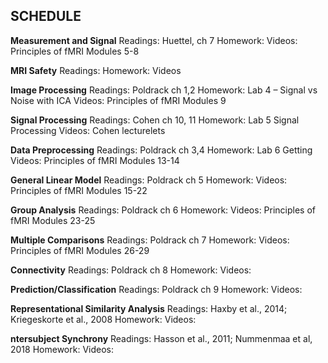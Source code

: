 ## SCHEDULE

**Measurement and Signal**
Readings: Huettel, ch 7
Homework:
Videos: Principles of fMRI Modules 5-8

**MRI Safety**
Readings:
Homework:
Videos

**Image Processing**
Readings: Poldrack ch 1,2
Homework: Lab 4 – Signal vs Noise with ICA
Videos: Principles of fMRI Modules 9

**Signal Processing**
Readings: Cohen ch 10, 11
Homework: Lab 5 Signal Processing
Videos: Cohen lecturelets

**Data Preprocessing**
Readings: Poldrack ch 3,4
Homework: Lab 6 Getting
Videos: Principles of fMRI Modules 13-14

**General Linear Model**
Readings: Poldrack ch 5
Homework:
Videos: Principles of fMRI Modules 15-22

**Group Analysis**
Readings: Poldrack ch 6
Homework:
Videos: Principles of fMRI Modules 23-25

**Multiple Comparisons**
Readings: Poldrack ch 7
Homework:
Videos: Principles of fMRI Modules 26-29

**Connectivity**
Readings: Poldrack ch 8
Homework:
Videos:

**Prediction/Classification**
Readings: Poldrack ch 9
Homework:
Videos:

**Representational Similarity Analysis**
Readings: Haxby et al., 2014; Kriegeskorte et al., 2008
Homework:
Videos:

**ntersubject Synchrony**
Readings: Hasson et al., 2011; Nummenmaa et al, 2018
Homework:
Videos:
